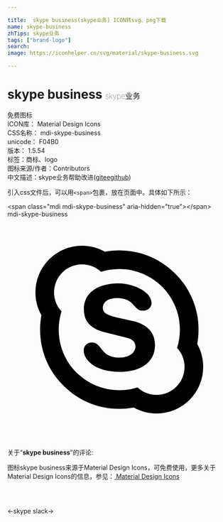 ```yaml
---

title:  skype business(skype业务) ICON转svg、png下载
name: skype-business
zhTips: skype业务
tags: ["brand-logo"]
search: 
image: https://iconhelper.cn/svg/material/skype-business.svg

---
```


# skype business  <small style="font-size: 60%;font-weight: 100">skype业务</small>


<div class="detail-page">
<p>
<span><span class="badge-success badge">免费图标</span> </span>
<br/>
<span>
ICON库：
<span class="badge-secondary badge">Material Design Icons</span> 
</span>
<br/>
<span>
CSS名称：
<span class="badge-secondary badge">mdi-skype-business</span> 
</span>
<br/>
<span>
unicode：
<span class="badge-secondary badge">F04B0</span> 
<copy-btn content='F04B0' btn-title=""></copy-btn>
<copy-btn :content='String.fromCodePoint(parseInt("F04B0", 16))' btn-title="复制U"></copy-btn>
</span>
<br/>
<span>
版本：
<span class="badge-secondary badge">1.5.54</span> 
</span><br/><span>标签：<span class="badge-light badge"><router-link to="/tags/brand-logo.html">商标、logo</router-link></span></span>
<br/>
<span>图标来源/作者：<span class="badge-light badge">Contributors</span></span> 
<br/>
<span class="zh-detail">中文描述：<span class="badge-primary badge">skype业务</span><span class="help-link"><span>帮助改进</span>(<a href="https://gitee.com/liuwave/icon-helper/edit/master/json/material/skype-business.json" target="_blank" rel="noopener noreferrer">gitee</a><a href="https://github.com/liuwave/icon-helper/edit/master/json/material/skype-business.json" target="_blank" rel="noopener noreferrer">github</a></span>)</span><br/>
</p>
</div>
<div class="alert alert-dark">
  <i class="mdi mdi-skype-business mdi-48px"></i>
  <i class="mdi mdi-skype-business mdi-36px"></i>
  <i class="mdi mdi-skype-business mdi-24px"></i>
  <i class="mdi mdi-skype-business mdi-18px"></i>
</div>
<div>
  <p>引入css文件后，可以用<code>&lt;span&gt;</code>包裹，放在页面中。具体如下所示：    
  </p>
  <div class="alert alert-primary" style="font-size: 14px">
    &lt;span class="mdi mdi-skype-business" aria-hidden="true"&gt;&lt;/span&gt;
    <copy-btn content='<span class="mdi mdi-skype-business" aria-hidden="true"></span>'></copy-btn>
  </div>
  <div class="alert alert-secondary">
    <i class="mdi mdi-skype-business"
    style="font-size: 24px"
    aria-hidden="true"></i> mdi-skype-business
    <copy-btn content="mdi-skype-business" btn-title="复制图标名称"></copy-btn>
  </div>
</div>
<div id="svg" class="svg-wrap">
<svg xmlns="http://www.w3.org/2000/svg" viewBox="0 0 24 24"><path d="M12.03,16.53C9.37,16.53 8.18,15.22 8.18,14.24C8.18,13.74 8.55,13.38 9.06,13.38C10.2,13.38 9.91,15 12.03,15C13.12,15 13.73,14.43 13.73,13.82C13.73,13.46 13.55,13.06 12.83,12.88L10.46,12.29C8.55,11.81 8.2,10.78 8.2,9.81C8.2,7.79 10.1,7.03 11.88,7.03C13.5,7.03 15.46,7.94 15.46,9.15C15.46,9.67 15,9.97 14.5,9.97C13.5,9.97 13.7,8.62 11.74,8.62C10.77,8.62 10.23,9.06 10.23,9.69C10.23,10.32 11,10.5 11.66,10.68L13.42,11.07C15.34,11.5 15.83,12.62 15.83,13.67C15.83,15.31 14.57,16.53 12.03,16.53M18,6C20.07,8.04 20.85,10.89 20.36,13.55C20.77,14.27 21,15.11 21,16A5,5 0 0,1 16,21C15.11,21 14.27,20.77 13.55,20.36C10.89,20.85 8.04,20.07 6,18C3.93,15.96 3.15,13.11 3.64,10.45C3.23,9.73 3,8.89 3,8A5,5 0 0,1 8,3C8.89,3 9.73,3.23 10.45,3.64C13.11,3.15 15.96,3.93 18,6M8,5A3,3 0 0,0 5,8C5,8.79 5.3,9.5 5.8,10.04C5.1,12.28 5.63,14.82 7.4,16.6C9.18,18.37 11.72,18.9 13.96,18.2C14.5,18.7 15.21,19 16,19A3,3 0 0,0 19,16C19,15.21 18.7,14.5 18.2,13.96C18.9,11.72 18.37,9.18 16.6,7.4C14.82,5.63 12.28,5.1 10.04,5.8C9.5,5.3 8.79,5 8,5Z" /></svg>
</div>
<detail full-name='mdi-skype-business'></detail>
<div class="icon-detail__container">
<p>关于“<b>skype business</b>”的评论:</p>
</div>
<Vssue title="关于“skype business”的评论" />    
<div><p>图标skype business来源于Material Design Icons，可免费使用，更多关于 Material Design Icons的信息，参见：<a target="_blank" href="https://iconhelper.cn/material.html"> Material Design Icons</a>
</p></div>

<div style="padding:2rem 0 " class="page-nav"><p class="inner"><span class="prev">←<router-link to="/icon/skype.html">skype</router-link></span> <span class="next"><router-link to="/icon/slack.html">slack</router-link>→</span></p></div>

